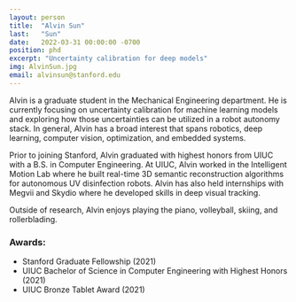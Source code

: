 ```yaml
---
layout: person
title:  "Alvin Sun"
last:   "Sun"
date:   2022-03-31 00:00:00 -0700
position: phd
excerpt: "Uncertainty calibration for deep models"
img: AlvinSun.jpg
email: alvinsun@stanford.edu
---
```


Alvin is a graduate student in the Mechanical Engineering department. He is currently focusing on uncertainty calibration for machine learning models and exploring how those uncertainties can be utilized in a robot autonomy stack. In general, Alvin has a broad interest that spans robotics, deep learning, computer vision, optimization, and embedded systems.

Prior to joining Stanford, Alvin graduated with highest honors from UIUC with a B.S. in Computer Engineering. At UIUC, Alvin worked in the Intelligent Motion Lab where he built real-time 3D semantic reconstruction algorithms for autonomous UV disinfection robots. Alvin has also held internships with Megvii and Skydio where he developed skills in deep visual tracking.

Outside of research, Alvin enjoys playing the piano, volleyball, skiing, and rollerblading.

### Awards:
- Stanford Graduate Fellowship (2021)
- UIUC Bachelor of Science in Computer Engineering with Highest Honors (2021)
- UIUC Bronze Tablet Award (2021)
